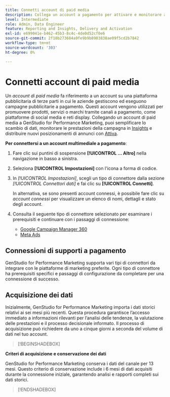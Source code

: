 ```yaml
---
title: Connetti account di paid media
description: Collega un account a pagamento per attivare e monitorare annunci e contenuti multimediali con Adobe GenStudio for Performance Marketing.
level: Intermediate
role: Admin, Data Engineer
feature: Reporting and Insights, Delivery and Activation
exl-id: e699041e-b462-45b3-8c4c-4de0d52cf0e6
source-git-commit: 2f18b273684a9fe9b9b8903838ae09f5cd2b7842
workflow-type: tm+mt
source-wordcount: '303'
ht-degree: 0%

---
```


# Connetti account di paid media

Un _account di paid media_ fa riferimento a un account su una piattaforma pubblicitaria di terze parti in cui le aziende gestiscono ed eseguono campagne pubblicitarie a pagamento. Questi account vengono utilizzati per promuovere prodotti, servizi o marchi tramite canali a pagamento, come piattaforme di social media e reti display. Collegando un account di paid media a GenStudio for Performance Marketing, puoi semplificare lo scambio di dati, monitorare le prestazioni della campagna in [Insights](/help/user-guide/insights/overview.md) e distribuire nuovi posizionamenti di annunci con [Attiva](/help/user-guide/activation/overview.md).

**Per connettersi a un account multimediale a pagamento**:

1. Fare clic sui puntini di sospensione **[!UICONTROL ... Altro]** nella navigazione in basso a sinistra.

1. Seleziona **[!UICONTROL Impostazioni]** con l&#39;icona a forma di codice.

1. In _[!UICONTROL Impostazioni]_, scegli un tipo di connettore dalla sezione _[!UICONTROL Connettori dati]_ e fai clic su **[!UICONTROL Connetti]**.

   In alternativa, se sono presenti account connessi, è possibile fare clic su _account connessi_ per visualizzare un elenco di nomi, dettagli e stato degli account.

1. Consulta il seguente tipo di connettore selezionato per esaminare i prerequisiti e continuare con i passaggi di connessione:

   - [Google Campaign Manager 360](google-cm360.md)
   - [Meta Ads](meta-ads.md)

## Connessioni di supporti a pagamento

GenStudio for Performance Marketing supporta vari tipi di connettori da integrare con le piattaforme di marketing preferite. Ogni tipo di connettore ha prerequisiti specifici e passaggi di configurazione da completare per una connessione di successo.

## Acquisizione dei dati

Inizialmente, GenStudio for Performance Marketing importa i dati storici relativi ai sei mesi più recenti. Questa procedura garantisce l’accesso immediato a informazioni rilevanti per l’analisi delle tendenze, la valutazione delle prestazioni e il processo decisionale informato. Il processo di acquisizione può richiedere da uno a cinque giorni a seconda del volume di dati nel tuo account.

>[!BEGINSHADEBOX]

**Criteri di acquisizione e conservazione dei dati**

GenStudio for Performance Marketing conserva i dati del canale per 13 mesi. Questo criterio di conservazione include i 6 mesi di dati acquisiti durante la connessione iniziale, garantendo analisi e rapporti completi sui dati storici.

>[!ENDSHADEBOX]
